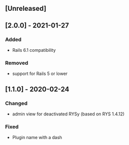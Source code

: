 ## [Unreleased]
## [2.0.0] - 2021-01-27
### Added
- Rails 6.1 compatibility
### Removed
- support for Rails 5 or lower

## [1.1.0] - 2020-02-24
### Changed
- admin view for deactivated RYSy (based on RYS 1.4.12)
### Fixed
- Plugin name with a dash

